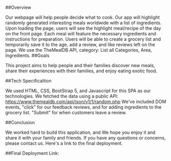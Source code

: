 ##Overview

Our webpage will help people decide what to cook. Our app will highlight randomly generated interesting meals worldwide with a list of ingredients. Upon loading the page, users will see the highlight meal/recipe of the day on the front page. Each meal will feature the necessary ingredients and instructions for preparation. 
Users will be able to create a grocery list and temporarily save it to the age, add a review, and like reviews left on the page. 
We use the TheMealDB API, category: List all Categories, Area, Ingredients.
##Goals

This project aims to help people and their families discover new meals, share their experiences with their families, and enjoy eating exotic food.

##Tech Specificaltion 

We used HTML, CSS, BootStrap 5, and Javascript for this SPA as our technologies. 
We fetched the data using a public API: https://www.themealdb.com/api/json/v1/1/random.php
We've included DOM events, "click" for our feedback reviews, and for adding ingredients to the grocery list. "Submit" for when customers leave a review. 

##Conclusion

We worked hard to build this application, and We hope you enjoy it and share it with your family and friends. If you have any questions or concerns, please contact us. Here's a link to the final deployment.

##Final Deployment Link:
